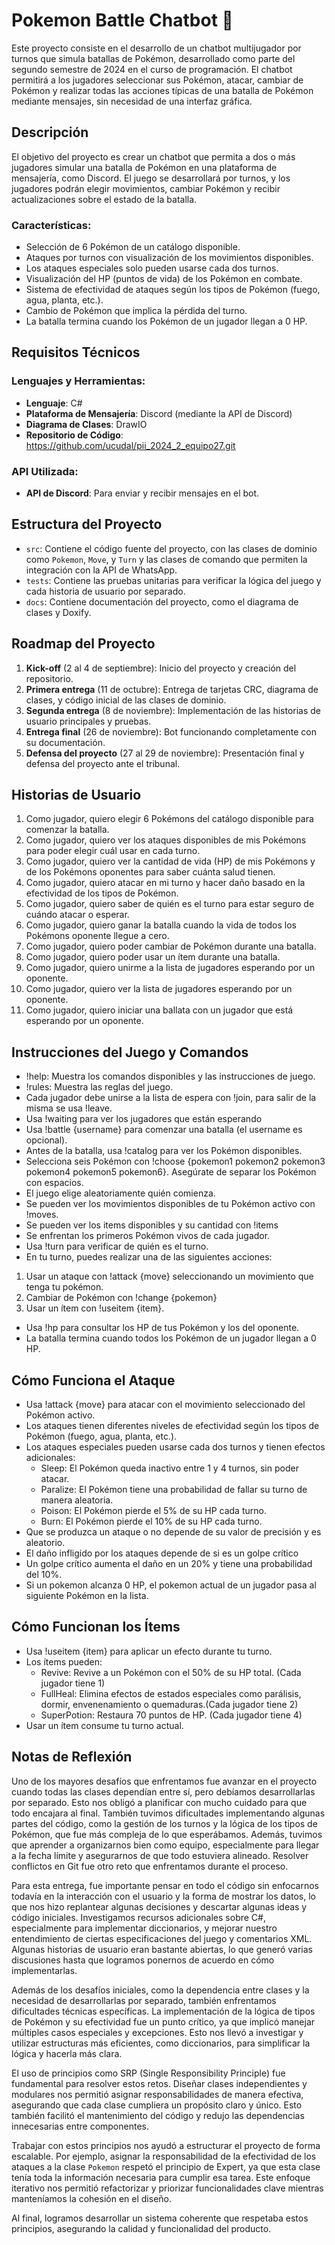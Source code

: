 # Pokemon Battle Chatbot 🤖

Este proyecto consiste en el desarrollo de un chatbot multijugador por turnos que simula batallas de Pokémon, desarrollado como parte del segundo semestre de 2024 en el curso de programación. El chatbot permitirá a los jugadores seleccionar sus Pokémon, atacar, cambiar de Pokémon y realizar todas las acciones típicas de una batalla de Pokémon mediante mensajes, sin necesidad de una interfaz gráfica.

## Descripción

El objetivo del proyecto es crear un chatbot que permita a dos o más jugadores simular una batalla de Pokémon en una plataforma de mensajería, como Discord. El juego se desarrollará por turnos, y los jugadores podrán elegir movimientos, cambiar Pokémon y recibir actualizaciones sobre el estado de la batalla.

### Características:

- Selección de 6 Pokémon de un catálogo disponible.
- Ataques por turnos con visualización de los movimientos disponibles.
- Los ataques especiales solo pueden usarse cada dos turnos.
- Visualización del HP (puntos de vida) de los Pokémon en combate.
- Sistema de efectividad de ataques según los tipos de Pokémon (fuego, agua, planta, etc.).
- Cambio de Pokémon que implica la pérdida del turno.
- La batalla termina cuando los Pokémon de un jugador llegan a 0 HP.

## Requisitos Técnicos

### Lenguajes y Herramientas:

- **Lenguaje**: C#
- **Plataforma de Mensajería**: Discord (mediante la API de Discord)
- **Diagrama de Clases**: DrawIO
- **Repositorio de Código**: https://github.com/ucudal/pii_2024_2_equipo27.git 

### API Utilizada:

- **API de Discord**: Para enviar y recibir mensajes en el bot.

## Estructura del Proyecto
- `src`: Contiene el código fuente del proyecto, con las clases de dominio como `Pokemon`, `Move`, y `Turn` y las clases de comando que permiten la integración con la API de WhatsApp.
- `tests`: Contiene las pruebas unitarias para verificar la lógica del juego y cada historia de usuario por separado.
- `docs`: Contiene documentación del proyecto, como el diagrama de clases y Doxify.

## Roadmap del Proyecto

1. **Kick-off** (2 al 4 de septiembre): Inicio del proyecto y creación del repositorio.
2. **Primera entrega** (11 de octubre): Entrega de tarjetas CRC, diagrama de clases, y código inicial de las clases de dominio.
3. **Segunda entrega** (8 de noviembre): Implementación de las historias de usuario principales y pruebas.
4. **Entrega final** (26 de noviembre): Bot funcionando completamente con su documentación.
5. **Defensa del proyecto** (27 al 29 de noviembre): Presentación final y defensa del proyecto ante el tribunal.

## Historias de Usuario

1. Como jugador, quiero elegir 6 Pokémons del catálogo disponible para comenzar la batalla.
2. Como jugador, quiero ver los ataques disponibles de mis Pokémons para poder elegir cuál usar en cada turno.
3. Como jugador, quiero ver la cantidad de vida (HP) de mis Pokémons y de los Pokémons oponentes para saber cuánta salud tienen.
4. Como jugador, quiero atacar en mi turno y hacer daño basado en la efectividad de los tipos de Pokémon.
5. Como jugador, quiero saber de quién es el turno para estar seguro de cuándo atacar o esperar.
6. Como jugador, quiero ganar la batalla cuando la vida de todos los Pokémons oponente llegue a cero.
7. Como jugador, quiero poder cambiar de Pokémon durante una batalla.
8. Como jugador, quiero poder usar un ítem durante una batalla.
9. Como jugador, quiero unirme a la lista de jugadores esperando por un oponente.
10. Como jugador, quiero ver la lista de jugadores esperando por un oponente.
11. Como jugador, quiero iniciar una ballata con un jugador que está esperando por un oponente.

## Instrucciones del Juego y Comandos
- !help: Muestra los comandos disponibles y las instrucciones de juego.
- !rules: Muestra las reglas del juego.
- Cada jugador debe unirse a la lista de espera con !join, para salir de la misma se usa !leave.
- Usa !waiting para ver los jugadores que están esperando
- Usa !battle {username} para comenzar una batalla (el username es opcional).
- Antes de la batalla, usa !catalog para ver los Pokémon disponibles.
- Selecciona seis Pokémon con !choose {pokemon1 pokemon2 pokemon3 pokemon4 pokemon5 pokemon6}. Asegúrate de separar los Pokémon con espacios.
- El juego elige aleatoriamente quién comienza.
- Se pueden ver los movimientos disponibles de tu Pokémon activo con !moves.
- Se pueden ver los items disponibles y su cantidad con !items
- Se enfrentan los primeros Pokémon vivos de cada jugador.
- Usa !turn para verificar de quién es el turno.
- En tu turno, puedes realizar una de las siguientes acciones:
1. Usar un ataque con !attack {move} seleccionando un movimiento que tenga tu pokémon.
2. Cambiar de Pokémon con !change {pokemon}
3. Usar un ítem con !useitem {item}.
- Usa !hp para consultar los HP de tus Pokémon y los del oponente.
- La batalla termina cuando todos los Pokémon de un jugador llegan a 0 HP.


## Cómo Funciona el Ataque 
- Usa !attack {move} para atacar con el movimiento seleccionado del Pokémon activo.
- Los ataques tienen diferentes niveles de efectividad según los tipos de Pokémon (fuego, agua, planta, etc.).
- Los ataques especiales pueden usarse cada dos turnos y tienen efectos adicionales:
   - Sleep: El Pokémon queda inactivo entre 1 y 4 turnos, sin poder atacar.
   - Paralize: El Pokémon tiene una probabilidad de fallar su turno de manera aleatoria.
   - Poison: El Pokémon pierde el 5% de su HP cada turno.
   - Burn: El Pokémon pierde el 10% de su HP cada turno.
- Que se produzca un ataque o no depende de su valor de precisión y es aleatorio.
- El daño infligido por los ataques depende de si es un golpe crítico
- Un golpe crítico aumenta el daño en un 20% y tiene una probabilidad del 10%.
- Si un pokemon alcanza 0 HP, el pokemon actual de un jugador pasa al siguiente Pokémon en la lista.

## Cómo Funcionan los Ítems 
- Usa !useitem {item} para aplicar un efecto durante tu turno.
- Los ítems pueden:
  - Revive: Revive a un Pokémon con el 50% de su HP total. (Cada jugador tiene 1)
  - FullHeal: Elimina efectos de estados especiales como parálisis, dormir, envenenamiento o quemaduras.(Cada jugador tiene 2)
  - SuperPotion: Restaura 70 puntos de HP. (Cada jugador tiene 4)
- Usar un ítem consume tu turno actual.

## Notas de Reflexión

Uno de los mayores desafíos que enfrentamos fue avanzar en el proyecto cuando todas las clases dependían entre sí, pero debíamos desarrollarlas por separado. Esto nos obligó a planificar con mucho cuidado para que todo encajara al final. También tuvimos dificultades implementando algunas partes del código, como la gestión de los turnos y la lógica de los tipos de Pokémon, que fue más compleja de lo que esperábamos. Además, tuvimos que aprender a organizarnos bien como equipo, especialmente para llegar a la fecha límite y asegurarnos de que todo estuviera alineado. Resolver conflictos en Git fue otro reto que enfrentamos durante el proceso.

Para esta entrega, fue importante pensar en todo el código sin enfocarnos todavía en la interacción con el usuario y la forma de mostrar los datos, lo que nos hizo replantear algunas decisiones y descartar algunas ideas y código iniciales. Investigamos recursos adicionales sobre C#, especialmente para implementar diccionarios, y mejorar nuestro entendimiento de ciertas especificaciones del juego y comentarios XML. Algunas historias de usuario eran bastante abiertas, lo que generó varias discusiones hasta que logramos ponernos de acuerdo en cómo implementarlas.

Además de los desafíos iniciales, como la dependencia entre clases y la necesidad de desarrollarlas por separado, también enfrentamos dificultades técnicas específicas. La implementación de la lógica de tipos de Pokémon y su efectividad fue un punto crítico, ya que implicó manejar múltiples casos especiales y excepciones. Esto nos llevó a investigar y utilizar estructuras más eficientes, como diccionarios, para simplificar la lógica y hacerla más clara.

El uso de principios como SRP (Single Responsibility Principle) fue fundamental para resolver estos retos. Diseñar clases independientes y modulares nos permitió asignar responsabilidades de manera efectiva, asegurando que cada clase cumpliera un propósito claro y único. Esto también facilitó el mantenimiento del código y redujo las dependencias innecesarias entre componentes.

Trabajar con estos principios nos ayudó a estructurar el proyecto de forma escalable. Por ejemplo, asignar la responsabilidad de la efectividad de los ataques a la clase `Pokemon` respetó el principio de Expert, ya que esta clase tenía toda la información necesaria para cumplir esa tarea. Este enfoque iterativo nos permitió refactorizar y priorizar funcionalidades clave mientras manteníamos la cohesión en el diseño.

Al final, logramos desarrollar un sistema coherente que respetaba estos principios, asegurando la calidad y funcionalidad del producto.



